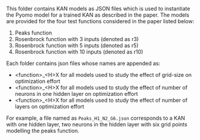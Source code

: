 This folder contains KAN models as JSON files which is used to instantiate the Pyomo model for a trained KAN as described in the paper.
The models are provided for the four test functions considered in the paper listed below:
1. Peaks function
2. Rosenbrock function with 3 inputs (denoted as r3)
3. Rosenbrock function with 5 inputs (denoted as r5)
4. Rosenbrock function with 10 inputs (denoted as r10)

Each folder contains json files whose names are appended as:
- \<function\>_\<H\>X for all models used to study the effect of grid-size on optimization effort
- \<function\>_\<H\>X for all models used to study the effect of number of neurons in one hidden layer on optimization effort
- \<function\>_\<H\>X for all models used to study the effect of number of layers on optimization effort

For example, a file named as `Peaks_H1_N2_G6.json` corresponds to a KAN with one hidden layer, two neurons in the hidden layer with six grid points modelling the peaks function.
